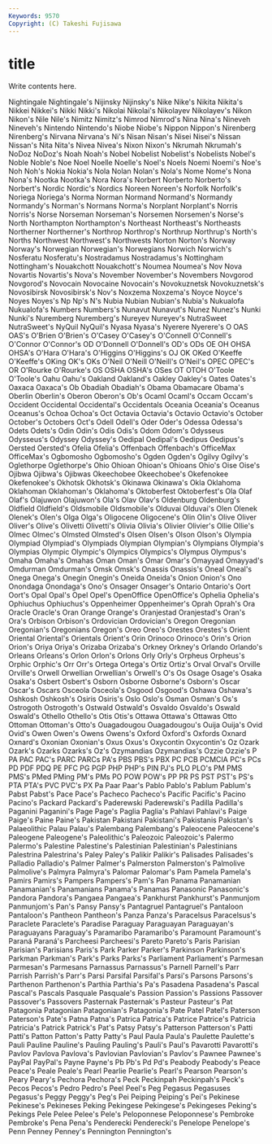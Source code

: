 ```yaml
---
Keywords: 9570 
Copyright: (C) Takeshi Fujisawa
---
```


# title

Write contents here.

Nightingale Nightingale's Nijinsky Nijinsky's Nike Nike's Nikita Nikita's Nikkei Nikkei's
Nikki Nikki's Nikolai Nikolai's Nikolayev Nikolayev's Nikon Nikon's Nile Nile's
Nimitz Nimitz's Nimrod Nimrod's Nina Nina's Nineveh Nineveh's Nintendo Nintendo's
Niobe Niobe's Nippon Nippon's Nirenberg Nirenberg's Nirvana Nirvana's Ni's Nisan
Nisan's Nisei Nisei's Nissan Nissan's Nita Nita's Nivea Nivea's Nixon
Nixon's Nkrumah Nkrumah's NoDoz NoDoz's Noah Noah's Nobel Nobelist Nobelist's
Nobelists Nobel's Noble Noble's Noe Noel Noelle Noelle's Noel's Noels
Noemi Noemi's Noe's Noh Noh's Nokia Nokia's Nola Nolan Nolan's
Nola's Nome Nome's Nona Nona's Nootka Nootka's Nora Nora's Norbert
Norberto Norberto's Norbert's Nordic Nordic's Nordics Noreen Noreen's Norfolk Norfolk's
Noriega Noriega's Norma Norman Normand Normand's Normandy Normandy's Norman's Normans
Norma's Norplant Norplant's Norris Norris's Norse Norseman Norseman's Norsemen Norsemen's
Norse's North Northampton Northampton's Northeast Northeast's Northeasts Northerner Northerner's Northrop
Northrop's Northrup Northrup's North's Norths Northwest Northwest's Northwests Norton Norton's
Norway Norway's Norwegian Norwegian's Norwegians Norwich Norwich's Nosferatu Nosferatu's Nostradamus
Nostradamus's Nottingham Nottingham's Nouakchott Nouakchott's Noumea Noumea's Nov Nova Novartis
Novartis's Nova's November November's Novembers Novgorod Novgorod's Novocain Novocaine Novocain's
Novokuznetsk Novokuznetsk's Novosibirsk Novosibirsk's Nov's Noxzema Noxzema's Noyce Noyce's Noyes
Noyes's Np Np's N's Nubia Nubian Nubian's Nubia's Nukualofa Nukualofa's
Numbers Numbers's Nunavut Nunavut's Nunez Nunez's Nunki Nunki's Nuremberg Nuremberg's
Nureyev Nureyev's NutraSweet NutraSweet's NyQuil NyQuil's Nyasa Nyasa's Nyerere Nyerere's
O OAS OAS's O'Brien O'Brien's O'Casey O'Casey's O'Connell O'Connell's O'Connor
O'Connor's OD O'Donnell O'Donnell's OD's ODs OE OH OHSA OHSA's
O'Hara O'Hara's O'Higgins O'Higgins's OJ OK OKed O'Keeffe O'Keeffe's OKing
OK's OKs O'Neil O'Neill O'Neill's O'Neil's OPEC OPEC's OR O'Rourke
O'Rourke's OS OSHA OSHA's OSes OT OTOH O'Toole O'Toole's Oahu
Oahu's Oakland Oakland's Oakley Oakley's Oates Oates's Oaxaca Oaxaca's Ob
Obadiah Obadiah's Obama Obamacare Obama's Oberlin Oberlin's Oberon Oberon's Ob's
Ocaml Ocaml's Occam Occam's Occident Occidental Occidental's Occidentals Oceania Oceania's
Oceanus Oceanus's Ochoa Ochoa's Oct Octavia Octavia's Octavio Octavio's October
October's Octobers Oct's Odell Odell's Oder Oder's Odessa Odessa's Odets
Odets's Odin Odin's Odis Odis's Odom Odom's Odysseus Odysseus's Odyssey
Odyssey's Oedipal Oedipal's Oedipus Oedipus's Oersted Oersted's Ofelia Ofelia's Offenbach
Offenbach's OfficeMax OfficeMax's Ogbomosho Ogbomosho's Ogden Ogden's Ogilvy Ogilvy's Oglethorpe
Oglethorpe's Ohio Ohioan Ohioan's Ohioans Ohio's Oise Oise's Ojibwa Ojibwa's
Ojibwas Okeechobee Okeechobee's Okefenokee Okefenokee's Okhotsk Okhotsk's Okinawa Okinawa's Okla
Oklahoma Oklahoman Oklahoman's Oklahoma's Oktoberfest Oktoberfest's Ola Olaf Olaf's Olajuwon
Olajuwon's Ola's Olav Olav's Oldenburg Oldenburg's Oldfield Oldfield's Oldsmobile Oldsmobile's
Olduvai Olduvai's Olen Olenek Olenek's Olen's Olga Olga's Oligocene Oligocene's
Olin Olin's Olive Oliver Oliver's Olive's Olivetti Olivetti's Olivia Olivia's
Olivier Olivier's Ollie Ollie's Olmec Olmec's Olmsted Olmsted's Olsen Olsen's
Olson Olson's Olympia Olympiad Olympiad's Olympiads Olympian Olympian's Olympians Olympia's
Olympias Olympic Olympic's Olympics Olympics's Olympus Olympus's Omaha Omaha's Omahas
Oman Oman's Omar Omar's Omayyad Omayyad's Omdurman Omdurman's Omsk Omsk's
Onassis Onassis's Oneal Oneal's Onega Onega's Onegin Onegin's Oneida Oneida's
Onion Onion's Ono Onondaga Onondaga's Ono's Onsager Onsager's Ontario Ontario's
Oort Oort's Opal Opal's Opel Opel's OpenOffice OpenOffice's Ophelia Ophelia's
Ophiuchus Ophiuchus's Oppenheimer Oppenheimer's Oprah Oprah's Ora Oracle Oracle's Oran
Orange Orange's Oranjestad Oranjestad's Oran's Ora's Orbison Orbison's Ordovician Ordovician's
Oregon Oregonian Oregonian's Oregonians Oregon's Oreo Oreo's Orestes Orestes's Orient
Oriental Oriental's Orientals Orient's Orin Orinoco Orinoco's Orin's Orion Orion's
Oriya Oriya's Orizaba Orizaba's Orkney Orkney's Orlando Orlando's Orleans Orleans's
Orlon Orlon's Orlons Orly Orly's Orpheus Orpheus's Orphic Orphic's Orr
Orr's Ortega Ortega's Ortiz Ortiz's Orval Orval's Orville Orville's Orwell
Orwellian Orwellian's Orwell's O's Os Osage Osage's Osaka Osaka's Osbert
Osbert's Osborn Osborne Osborne's Osborn's Oscar Oscar's Oscars Osceola Osceola's
Osgood Osgood's Oshawa Oshawa's Oshkosh Oshkosh's Osiris Osiris's Oslo Oslo's
Osman Osman's Os's Ostrogoth Ostrogoth's Ostwald Ostwald's Osvaldo Osvaldo's Oswald
Oswald's Othello Othello's Otis Otis's Ottawa Ottawa's Ottawas Otto Ottoman
Ottoman's Otto's Ouagadougou Ouagadougou's Ouija Ouija's Ovid Ovid's Owen Owen's
Owens Owens's Oxford Oxford's Oxfords Oxnard Oxnard's Oxonian Oxonian's Oxus
Oxus's Oxycontin Oxycontin's Oz Ozark Ozark's Ozarks Ozarks's Oz's Ozymandias
Ozymandias's Ozzie Ozzie's P PA PAC PAC's PARC PARCs PA's
PBS PBS's PBX PC PCB PCMCIA PC's PCs PD PDF
PDQ PE PFC PG PGP PHP PHP's PIN PJ's PLO
PLO's PM PMS PMS's PMed PMing PM's PMs PO POW
POW's PP PR PS PST PST's PS's PTA PTA's PVC
PVC's PX Pa Paar Paar's Pablo Pablo's Pablum Pablum's Pabst
Pabst's Pace Pace's Pacheco Pacheco's Pacific Pacific's Pacino Pacino's Packard
Packard's Paderewski Paderewski's Padilla Padilla's Paganini Paganini's Page Page's Paglia
Paglia's Pahlavi Pahlavi's Paige Paige's Paine Paine's Pakistan Pakistani Pakistani's
Pakistanis Pakistan's Palaeolithic Palau Palau's Palembang Palembang's Paleocene Paleocene's Paleogene
Paleogene's Paleolithic's Paleozoic Paleozoic's Palermo Palermo's Palestine Palestine's Palestinian Palestinian's
Palestinians Palestrina Palestrina's Paley Paley's Palikir Palikir's Palisades Palisades's Palladio
Palladio's Palmer Palmer's Palmerston Palmerston's Palmolive Palmolive's Palmyra Palmyra's Palomar
Palomar's Pam Pamela Pamela's Pamirs Pamirs's Pampers Pampers's Pam's Pan
Panama Panamanian Panamanian's Panamanians Panama's Panamas Panasonic Panasonic's Pandora Pandora's
Pangaea Pangaea's Pankhurst Pankhurst's Panmunjom Panmunjom's Pan's Pansy Pansy's Pantagruel
Pantagruel's Pantaloon Pantaloon's Pantheon Pantheon's Panza Panza's Paracelsus Paracelsus's Paraclete
Paraclete's Paradise Paraguay Paraguayan Paraguayan's Paraguayans Paraguay's Paramaribo Paramaribo's Paramount
Paramount's Paraná Paraná's Parcheesi Parcheesi's Pareto Pareto's Paris Parisian Parisian's
Parisians Paris's Park Parker Parker's Parkinson Parkinson's Parkman Parkman's Park's
Parks Parks's Parliament Parliament's Parmesan Parmesan's Parmesans Parnassus Parnassus's Parnell
Parnell's Parr Parrish Parrish's Parr's Parsi Parsifal Parsifal's Parsi's Parsons
Parsons's Parthenon Parthenon's Parthia Parthia's Pa's Pasadena Pasadena's Pascal Pascal's
Pascals Pasquale Pasquale's Passion Passion's Passions Passover Passover's Passovers Pasternak
Pasternak's Pasteur Pasteur's Pat Patagonia Patagonian Patagonian's Patagonia's Pate Patel
Patel's Paterson Paterson's Pate's Patna Patna's Patrica Patrica's Patrice Patrice's
Patricia Patricia's Patrick Patrick's Pat's Patsy Patsy's Patterson Patterson's Patti
Patti's Patton Patton's Patty Patty's Paul Paula Paula's Paulette Paulette's
Pauli Pauline Pauline's Pauling Pauling's Pauli's Paul's Pavarotti Pavarotti's Pavlov
Pavlova Pavlova's Pavlovian Pavlovian's Pavlov's Pawnee Pawnee's PayPal PayPal's Payne
Payne's Pb Pb's Pd Pd's Peabody Peabody's Peace Peace's Peale
Peale's Pearl Pearlie Pearlie's Pearl's Pearson Pearson's Peary Peary's Pechora
Pechora's Peck Peckinpah Peckinpah's Peck's Pecos Pecos's Pedro Pedro's Peel
Peel's Peg Pegasus Pegasuses Pegasus's Peggy Peggy's Peg's Pei Peiping
Peiping's Pei's Pekinese Pekinese's Pekineses Peking Pekingese Pekingese's Pekingeses Peking's
Pekings Pele Pelee Pelee's Pele's Peloponnese Peloponnese's Pembroke Pembroke's Pena
Pena's Penderecki Penderecki's Penelope Penelope's Penn Penney Penney's Pennington Pennington's
